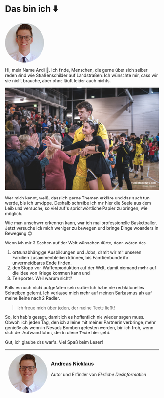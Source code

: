 # Das bin ich ⬇️

<img src="../img/AndreasNicklaus.jpeg" alt="Andreas Nicklaus" width="128" style="border-radius: 50%"></img>

Hi, mein Name Andi 👋. Ich finde, Menschen, die gerne über sich selber reden sind wie Straßenschilder auf Landstraßen: Ich wünschte mir, dass wir sie nicht brauche, aber ohne läuft leider auch nichts.

![](/img/Andi_Basketball.jpg)

Wer mich kennt, weiß, dass ich gerne Themen erkläre und das auch tun werde, bis ich umkippe. Deshalb schreibe ich mir hier die Seele aus dem Leib und versuche, so viel auf's sprichwörtliche Papier zu bringen, wie möglich.

Wie man unschwer erkennen kann, war ich mal professionelle Basketballer. Jetzt versuche ich mich weniger zu bewegen und bringe Dinge woanders in Bewegung 😊

Wenn ich mir 3 Sachen auf der Welt wünschen dürte, dann wären das 

1. ortsunabhängige Ausbildungen und Jobs, damit wir mit unseren Familien zusammenbleiben können, bis Familienbunde ihr unvermeidbares Ende finden,
2. den Stopp von Waffenproduktion auf der Welt, damit niemand mehr auf die Idee von Kriege kommen kann und
3. Teleporter. Weil warum nicht?

Falls es noch nicht aufgefallen sein sollte: Ich habe nie redaktionelles Schreiben gelernt. Ich verlasse mich mehr auf meinen Sarkasmus als auf meine Beine nach 2 Radler.

> Ich freue mich über jeden, der meine Texte ließt!

So, ich hab's gesagt, damit ich es hoffentlich nie wieder sagen muss. Obwohl ich jeden Tag, den ich alleine mit meiner Partnerin verbringe, mehr genieße als wenn in Nevada Bomben getesten werden, bin ich froh, wenn sich der Aufwand lohnt, der in diese Texte hier geht.

Gut, ich glaube das war's. Viel Spaß beim Lesen!

---

<div style="display: grid; grid-template-columns: 150px 1fr; grid-column-gap: 0px;">
    <img src="../img/AndreasNicklaus.jpeg" alt="Andreas Nicklaus" width="128" style="border-radius: 50%; margin: auto;"></img>
    <div>
    <h3>Andreas Nicklaus</h3>
    <p>Autor und Erfinder von <i>Ehrliche Desinformation</i></p>
    </div>
    
</div>